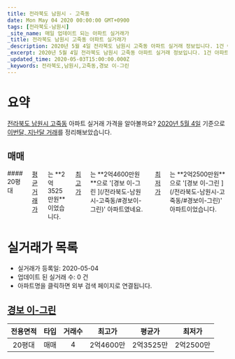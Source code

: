 ```yaml
---
title: 전라북도 남원시 - 고죽동
date: Mon May 04 2020 00:00:00 GMT+0900
tags: [전라북도-남원시]
_site_name: 매일 업데이트 되는 아파트 실거래가
_title: 전라북도 남원시 고죽동 아파트 실거래가
_description: 2020년 5월 4일 전라북도 남원시 고죽동 아파트 실거래 정보입니다. 1건 아파트 정보가 있습니다.
_excerpt: 2020년 5월 4일 전라북도 남원시 고죽동 아파트 실거래 정보입니다. 1건 아파트 정보가 있습니다.
_updated_time: 2020-05-03T15:00:00.000Z
_keywords: 전라북도,남원시,고죽동,경보 이-그린 
---
```





# 요약
<ins>전라북도 남원시 고죽동</ins> 아파트 실거래 가격을 알아볼까요? <ins>2020년 5월 4일</ins> 기준으로 <ins>이번달, 지난달 거래</ins>를 정리해보았습니다.

## 매매
<div class="container">
<div class="twelve columns" markdown="1">
#### 20평대
<ins>평균 거래가</ins>는 **2억3525만원**이었습니다. <ins>최고가</ins>는 **2억4600만원**으로 '[경보 이-그린 ](/전라북도-남원시-고죽동/#경보이-그린)' 아파트였네요. <ins>최저가</ins>는 **2억2500만원**으로 '[경보 이-그린 ](/전라북도-남원시-고죽동/#경보이-그린)' 아파트이었습니다.
</div>
</div>



# 실거래가 목록
- 실거래가 등록일: 2020-05-04
- 업데이트 된 실거래 수: 0 건
- 아파트명을 클릭하면 외부 검색 페이지로 연결됩니다.

## [경보 이-그린 ](#경보이-그린)

|전용면적|타입|거래수|최고가|평균가|최저가|
|:---:|:---:|:---:|:---:|:---:|:---:|
|20평대|<span class="deal-type-1">매매</span>|4|2억4600만|2억3525만|2억2500만|

<br/>



